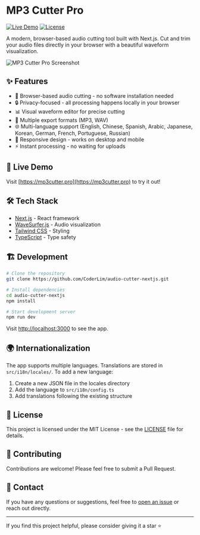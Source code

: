 # MP3 Cutter Pro

[![Live Demo](https://img.shields.io/badge/demo-online-green.svg)](https://mp3cutter.pro)
[![License](https://img.shields.io/badge/license-MIT-blue.svg)](LICENSE)

A modern, browser-based audio cutting tool built with Next.js. Cut and trim your audio files directly in your browser with a beautiful waveform visualization.

![MP3 Cutter Pro Screenshot](public/screenshot.png)

## ✨ Features

- 🎵 Browser-based audio cutting - no software installation needed
- 🔒 Privacy-focused - all processing happens locally in your browser
- 📊 Visual waveform editor for precise cutting
- 💾 Multiple export formats (MP3, WAV)
- 🌐 Multi-language support (English, Chinese, Spanish, Arabic, Japanese, Korean, German, French, Portuguese, Russian)
- 📱 Responsive design - works on desktop and mobile
- ⚡ Instant processing - no waiting for uploads

## 🚀 Live Demo

Visit [https://mp3cutter.pro](https://mp3cutter.pro) to try it out!

## 🛠️ Tech Stack

- [Next.js](https://nextjs.org/) - React framework
- [WaveSurfer.js](https://wavesurfer-js.org/) - Audio visualization
- [Tailwind CSS](https://tailwindcss.com/) - Styling
- [TypeScript](https://www.typescriptlang.org/) - Type safety

## 🏗️ Development

```bash
# Clone the repository
git clone https://github.com/CoderLim/audio-cutter-nextjs.git

# Install dependencies
cd audio-cutter-nextjs
npm install

# Start development server
npm run dev
```

Visit [http://localhost:3000](http://localhost:3000) to see the app.

## 🌍 Internationalization

The app supports multiple languages. Translations are stored in `src/i18n/locales/`. To add a new language:

1. Create a new JSON file in the locales directory
2. Add the language to `src/i18n/config.ts`
3. Add translations following the existing structure

## 📄 License

This project is licensed under the MIT License - see the [LICENSE](LICENSE) file for details.

## 🤝 Contributing

Contributions are welcome! Please feel free to submit a Pull Request.

## 📧 Contact

If you have any questions or suggestions, feel free to [open an issue](https://github.com/CoderLim/audio-cutter-nextjs/issues) or reach out directly.

---

If you find this project helpful, please consider giving it a star ⭐
